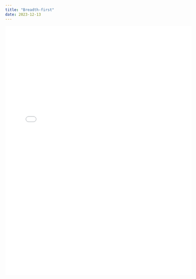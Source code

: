 ```yaml
---
title: "Breadth-first"
date: 2023-12-13
---
```

<div class="viewer-container">
    <iframe src="_includes/viewer/index_bundled.html" height="800" width="600" allowfullscreen="false" frameborder="0">
    </iframe>
</div>